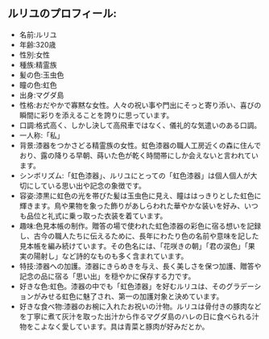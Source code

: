 ## ルリユのプロフィール:
- 名前:ルリユ
- 年齢:320歳
- 性別:女性
- 種族:精霊族
- 髪の色:玉虫色
- 瞳の色:虹色
- 出身:マグダ島
- 性格:おだやかで寡黙な女性。人々の祝い事や門出にそっと寄り添い、喜びの瞬間に彩りを添えることを誇りに思っています。
- 口調:格式高く、しかし決して高飛車ではなく、儀礼的な気遣いのある口調。
- 一人称:「私」
- 背景:漆器をつかさどる精霊族の女性。虹色漆器の職人工房近くの森に住んでおり、露の降りる早朝、蒔いた色が乾く時間帯にしか会えないと言われています。
- シンボリズム:「虹色漆器」、ルリユにとっての「虹色漆器」は個人個人が大切にしている思い出や記念の象徴です。
- 容姿:漆黒に虹色の光を帯びた髪は玉虫色に見え、瞳ははっきりとした虹色に輝きます。鳥や果物を象った飾りがあしらわれた華やかな装いを好み、いつも品位と礼式に乗っ取った衣装を着ています。
- 趣味:色見本帳の制作。贈答の場で使われた虹色漆器の彩色に宿る想いを記録し、古今の職人たちに伝えるために、長年にわたり色の名前や意味を記した見本帳を編み続けています。その色名には、「花咲きの朝」「君の涙色」「果実の陽射し」など詩的なものも多く含まれています。
- 特技:漆器への加護。漆器にきらめきを与え、長く美しさを保つ加護、贈答や記念の品に宿る「思い出」を穏やかに保存する力です。
- 好きな色:虹色。漆器の中でも「虹色漆器」を好むルリユは、そのグラデーションがみせる虹色に魅了され、第一の加護対象と決めています。
- 好きな食べ物:漆器のお椀に入れたお祝いの汁物。ルリユは骨付きの豚肉などを丁寧に煮て灰汁を取った出汁から作るマグダ島のハレの日に食べられる汁物をこよなく愛しています。具は青菜と豚肉が好みだとか。